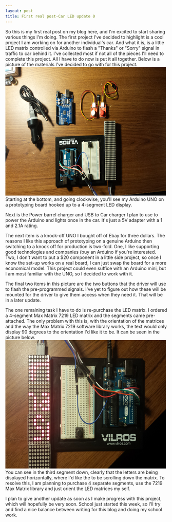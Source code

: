 ```yaml
---
layout: post
title: First real post-Car LED update 0
---
```


So this is my first real post on my blog here, and I'm excited to start sharing various things I'm doing.
The first project I've decided to highlight is a cool project I am working on for another individual's car. And what it is, is a little LED matrix controlled via Arduino to flash a "Thanks" or "Sorry" signal in traffic to car behind it. I've collected most if not all of the pieces I'll need to complete this project. All I have to do now is put it all together. Below is a picture of the materials I've decided to go with for this project.
<img src="/images/20150927_152936.jpg" height="400" width="500" >
<br>
Starting at the bottom, and going clockwise, you'll see my Arduino UNO on a prototyping board hooked up to a 4-segment LED display.

Next is the Power barrel charger and USB to Car charger I plan to use to power the Arduino and lights once in the car. It's just a 5V adapter with a 1 and 2.1A rating.

The next item is a knock-off UNO I bought off of Ebay for three dollars. The reasons I like this approach of prototyping on a genuine Arduino then switching to a knock off for production is two-fold. One, I like supporting good technologies and companies (buy an Arduino if you're interested. Two, I don't want to put a $20 component in a little side project, so once I know the set-up works on a real board, I can just swap the board for a more economical model. This project could even suffice with an Arduino mini, but I am most familiar with the UNO, so I decided to work with it.

The final two items in this picture are the two buttons that the driver will use to flash the pre-programmed signals. I've yet to figure out how these will be mounted for the driver to give them access when they need it. That will be in a later update.


The one remaining task I have to do is re-purchase the LED matrix. I ordered a 4-segment Max Matrix 7219 LED matrix and the segments came pre-attached. The only problem with this is, with the orientation of the matrices and the way the Max Matrix 7219 software library works, the text would only display 90 degrees to the orientation I'd like it to be. It can be seen in the picture below. 
<img src="/images/10_2015-09-27.jpg" height="400" width="500" >
<br>
You can see in the third segment down, clearly that the letters are being displayed horizontally, where I'd like the to be scrolling down the matrix. To resolve this, I am planning to purchase 4 separate segments, use the 7219 Max Matrix library and just orient the LED matrices my self. 

I plan to give another update as soon as I make progress with this project, which will hopefully be very soon. School just started this week, so I'll try and find a nice balance between writing for this blog and doing my school work.